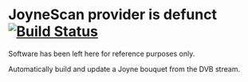JoyneScan provider is defunct [![Build Status](https://travis-ci.org/Huevos/JoyneScan.svg?branch=master)](https://travis-ci.org/Huevos/JoyneScan)
================

Software has been left here for reference purposes only.

Automatically build and update a Joyne bouquet from the DVB stream.

